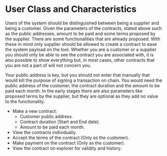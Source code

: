 # User Class and Characteristics

Users of the system should be distinguished between being a supplier and being a customer. Given the parameters of the contracts, stated above such as the public addresses, amount to be paid and some terms proposed by the supplier. There are some functionalities that are already proposed. With these in mind only supplier should be allowed to create a contract to ease the system payload on the tool. Whether you are a customer or a supplier you should only be able to see the contract you are associated with, it is also possible to show everything but, in most cases, other contracts that you are not a part of will not concern you.

Your public address is key, but you should not enter that manually that would kill the purpose of signing a transaction on chain. You would need the public address of the customer, the contract duration and the amount to be paid each month. In the early stages there are also parameters like proposed terms by the supplier, but they are optional as they add no value to the functionality.

* Make a new contract:
  * Customer public address.
  * Contract duration (Start and End date).
  * Amount to be paid each month.
* View the contracts individually.
* Accept the terms of the contract (Only as the customer).
* Make payment on the contract (Only as the customer).
* View the contract on explorer for validity and history.

